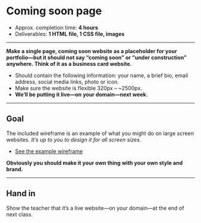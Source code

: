 # Coming soon page

- Approx. completion time: **4 hours**
- Deliverables: **1 HTML file, 1 CSS file, images**

---

**Make a single page, coming soon website as a placeholder for your portfolio—but it should not say “coming soon” or “under construction” anywhere. Think of it as a business card website.**

- Should contain the following information: your name, a brief bio, email address, social media links, photo or icon.
- Make sure the website is flexible 320px – ~2500px.
- **We’ll be putting it live—on your domain—next week.**

---

## Goal

The included wireframe is an example of what you might do on large screen websites. *It’s up to you to design it for all screen sizes.*

- [See the example wireframe](wireframe.png)

**Obviously you should make it your own thing with your own style and brand.**

---

## Hand in

Show the teacher that it’s a live website—on your domain—at the end of next class.
